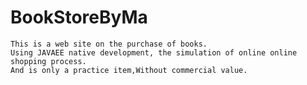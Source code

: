 # BookStoreByMa
    This is a web site on the purchase of books.
    Using JAVAEE native development, the simulation of online online shopping process.
    And is only a practice item,Without commercial value.


